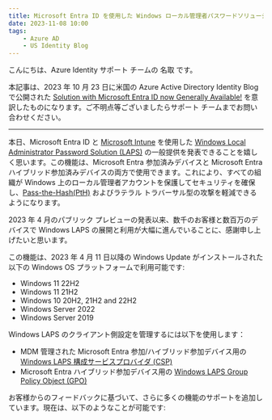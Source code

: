 ```yaml
---
title: Microsoft Entra ID を使用した Windows ローカル管理者パスワードソリューションの一般提供を開始しました！
date: 2023-11-08 10:00
tags:
    - Azure AD
    - US Identity Blog
---
```



こんにちは、Azure Identity サポート チームの 名取 です。

本記事は、2023 年 10 月 23 日に米国の Azure Active Directory Identity Blog で公開された [Solution with Microsoft Entra ID now Generally Available!](https://techcommunity.microsoft.com/t5/microsoft-entra-azure-ad-blog/windows-local-administrator-password-solution-with-microsoft/ba-p/3911999) を意訳したものになります。ご不明点等ございましたらサポート チームまでお問い合わせください。

---

本日、Microsoft Entra ID と [Microsoft Intune](https://learn.microsoft.com/ja-jp/mem/intune/protect/windows-laps-overview) を使用した [Windows Local Administrator Password Solution (LAPS)](https://learn.microsoft.com/ja-jp/entra/identity/devices/howto-manage-local-admin-passwords) の一般提供を発表できることを嬉しく思います。この機能は、Microsoft Entra 参加済みデバイスと Microsoft Entra ハイブリッド参加済みデバイスの両方で使用できます。これにより、すべての組織が Windows 上のローカル管理者アカウントを保護してセキュリティを確保し、[Pass-the-Hash(PtH)](https://www.microsoft.com/en-us/download/details.aspx?id=36036) およびラテラル トラバーサル型の攻撃を軽減できるようになります。

2023 年 4 月のパブリック プレビューの発表以来、数千のお客様と数百万のデバイスで Windows LAPS の展開と利用が大幅に進んでいることに、感謝申し上げたいと思います。

この機能は、2023 年 4 月 11 日以降の Windows Update がインストールされた以下の Windows OS プラットフォームで利用可能です:

- Windows 11 22H2 
- Windows 11 21H2 
- Windows 10 20H2, 21H2 and 22H2 
- Windows Server 2022 
- Windows Server 2019 

Windows LAPS のクライアント側設定を管理するには以下を使用します：

- MDM 管理された Microsoft Entra 参加/ハイブリッド参加デバイス用の [Windows LAPS 構成サービスプロバイダ (CSP)](https://learn.microsoft.com/ja-jp/windows/client-management/mdm/laps-csp)
- Microsoft Entra ハイブリッド参加デバイス用の [Windows LAPS Group Policy Object (GPO)](https://learn.microsoft.com/ja-jp/windows-server/identity/laps/laps-management-policy-settings#windows-laps-group-policy)

お客様からのフィードバックに基づいて、さらに多くの機能のサポートを追加しています。現在は、以下のようなことが可能です:
